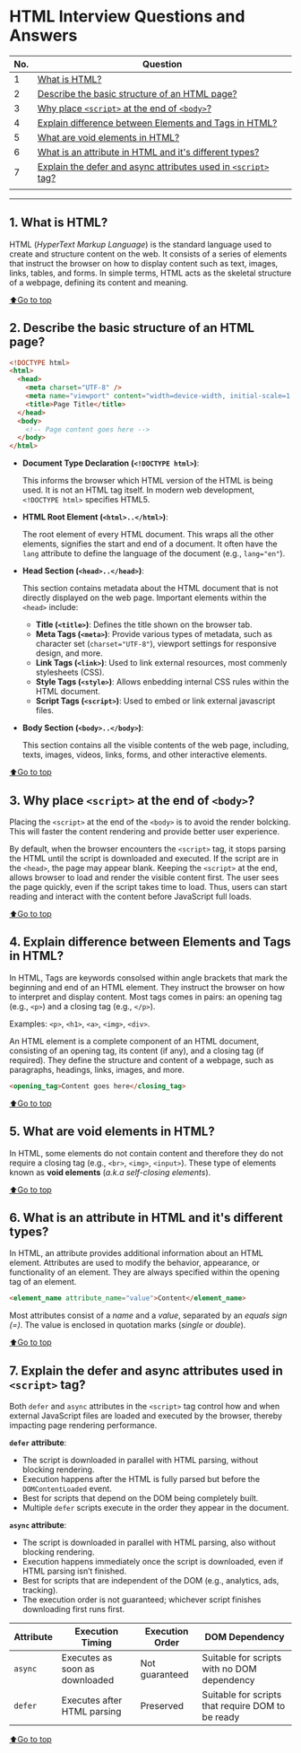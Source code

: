 # HTML Interview Questions and Answers

| No. | Question                                                                                                          |
| --- | ----------------------------------------------------------------------------------------------------------------- |
| 1   | [What is HTML?](#1-what-is-HTML)                                                                                  |
| 2   | [Describe the basic structure of an HTML page?](#2-describe-the-basic-structure-of-an-html-page)                  |
| 3   | [Why place `<script>` at the end of `<body>`?](#3-why-place-script-at-the-end-of-body)                            |
| 4   | [Explain difference between Elements and Tags in HTML?](#4-explain-difference-between-elements-and-tags-in-html)  |
| 5   | [What are void elements in HTML?](#5-what-are-void-elements-in-html)                                              |
| 6   | [What is an attribute in HTML and it's different types?](#6-what-is-an-attribute-in-html-and-its-different-types) |
| 7   | [Explain the defer and async attributes used in `<script>` tag?]()                                                |
|     | []()                                                                                                              |

---

## 1. What is HTML?

HTML (_HyperText Markup Language_) is the standard language used to create and structure content on the web. It consists of a series of elements that instruct the browser on how to display content such as text, images, links, tables, and forms. In simple terms, HTML acts as the skeletal structure of a webpage, defining its content and meaning.

[⬆️Go to top](#html-interview-questions-and-answers)

## 2. Describe the basic structure of an HTML page?

```html
<!DOCTYPE html>
<html>
  <head>
    <meta charset="UTF-8" />
    <meta name="viewport" content="width=device-width, initial-scale=1.0" />
    <title>Page Title</title>
  </head>
  <body>
    <!-- Page content goes here -->
  </body>
</html>
```

- **Document Type Declaration (`<!DOCTYPE html>`)**:

  This informs the browser which HTML version of the HTML is being used. It is not an HTML tag itself. In modern web development, `<!DOCTYPE html>` specifies HTML5.

- **HTML Root Element (`<html>..</html>`)**:

  The root element of every HTML document. This wraps all the other elements, signifies the start and end of a document. It often have the `lang` attribute to define the language of the document (e.g., `lang="en"`).

- **Head Section (`<head>..</head>`)**:

  This section contains metadata about the HTML document that is not directly displayed on the web page. Important elements within the `<head>` include:

  - **Title (`<title>`)**: Defines the title shown on the browser tab.
  - **Meta Tags (`<meta>`)**: Provide various types of metadata, such as character set (`charset="UTF-8"`), viewport settings for responsive design, and more.
  - **Link Tags (`<link>`)**: Used to link external resources, most commenly stylesheets (CSS).
  - **Style Tags (`<style>`)**: Allows enbedding internal CSS rules within the HTML document.
  - **Script Tags (`<script>`)**: Used to embed or link external javascript files.

- **Body Section (`<body>..</body>`)**:

  This section contains all the visible contents of the web page, including, texts, images, videos, links, forms, and other interactive elements.

[⬆️Go to top](#html-interview-questions-and-answers)

## 3. Why place `<script>` at the end of `<body>`?

Placing the `<script>` at the end of the `<body>` is to avoid the render bolcking. This will faster the content rendering and provide better user experience.

By default, when the browser encounters the `<script>` tag, it stops parsing the HTML until the script is downloaded and executed. If the script are in the `<head>`, the page may appear blank. Keeping the `<script>` at the end, allows browser to load and render the visible content first. The user sees the page quickly, even if the script takes time to load. Thus, users can start reading and interact with the content before JavaScript full loads.

[⬆️Go to top](#html-interview-questions-and-answers)

## 4. Explain difference between Elements and Tags in HTML?

In HTML, Tags are keywords consolsed within angle brackets that mark the beginning and end of an HTML element. They instruct the browser on how to interpret and display content. Most tags comes in pairs: an opening tag (e.g., `<p>`) and a closing tag (e.g., `</p>`).

Examples: `<p>`, `<h1>`, `<a>`, `<img>`, `<div>`.

An HTML element is a complete component of an HTML document, consisting of an opening tag, its content (if any), and a closing tag (if required). They define the structure and content of a webpage, such as paragraphs, headings, links, images, and more.

```html
<opening_tag>Content goes here</closing_tag>
```

[⬆️Go to top](#html-interview-questions-and-answers)

## 5. What are void elements in HTML?

In HTML, some elements do not contain content and therefore they do not require a closing tag (e.g., `<br>`, `<img>`, `<input>`). These type of elements known as **void elements** (_a.k.a self-closing elements_).

[⬆️Go to top](#html-interview-questions-and-answers)

## 6. What is an attribute in HTML and it's different types?

In HTML, an attribute provides additional information about an HTML element. Attributes are used to modify the behavior, appearance, or functionality of an element. They are always specified within the opening tag of an element.

```html
<element_name attribute_name="value">Content</element_name>
```

Most attributes consist of a _name_ and a _value_, separated by an _equals sign (=)_. The value is enclosed in quotation marks (_single_ or _double_).

[⬆️Go to top](#html-interview-questions-and-answers)

## 7. Explain the defer and async attributes used in `<script>` tag?

Both `defer` and `async` attributes in the `<script>` tag control how and when external JavaScript files are loaded and executed by the browser, thereby impacting page rendering performance.

**`defer` attribute**:

- The script is downloaded in parallel with HTML parsing, without blocking rendering.
- Execution happens after the HTML is fully parsed but before the `DOMContentLoaded` event.
- Best for scripts that depend on the DOM being completely built.
- Multiple `defer` scripts execute in the order they appear in the document.

**`async` attribute**:

- The script is downloaded in parallel with HTML parsing, also without blocking rendering.
- Execution happens immediately once the script is downloaded, even if HTML parsing isn’t finished.
- Best for scripts that are independent of the DOM (e.g., analytics, ads, tracking).
- The execution order is not guaranteed; whichever script finishes downloading first runs first.

| Attribute | Execution Timing               | Execution Order | DOM Dependency                                    |
| --------- | ------------------------------ | --------------- | ------------------------------------------------- |
| `async`   | Executes as soon as downloaded | Not guaranteed  | Suitable for scripts with no DOM dependency       |
| `defer`   | Executes after HTML parsing    | Preserved       | Suitable for scripts that require DOM to be ready |

[⬆️Go to top](#html-interview-questions-and-answers)
